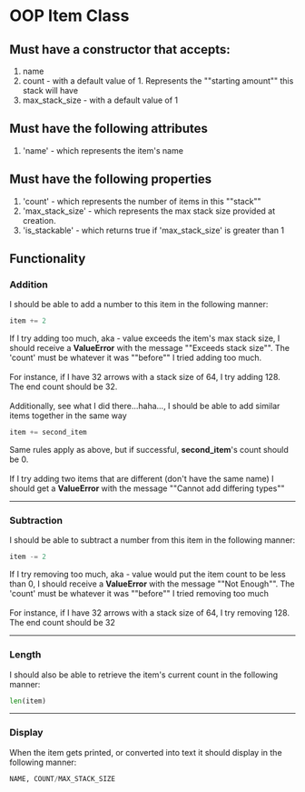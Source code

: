﻿# OOP Item Class


## Must have a constructor that accepts:

<ol>
	<li>name</li>
	<li>count - with a default value of 1. Represents the ""starting amount"" this stack will have</li>
	<li>
		max_stack_size - with a default value of 1
	</li>
</ol>

## Must have the following attributes

<ol>
	<li>'name' - which represents the item's name</li>
</ol>

## Must have the following properties

<ol>
	<li>'count' - which represents the number of items in this ""stack""</li>
	<li>'max_stack_size' - which represents the max stack size provided at creation.</li>
	<li>'is_stackable' - which returns true if 'max_stack_size' is greater than 1
</ol>

## Functionality

### Addition

I should be able to add a number to this item in the following manner:
```python
item += 2
```

If I try adding too much, aka - value exceeds the item's max stack size, I should receive a 
**ValueError** with the message ""Exceeds stack size"". The 'count' must be whatever it was
""before"" I tried adding too much.
<br><br>
For instance, if I have 32 arrows with a stack size of 64, I try adding 128. The end count should be 32.
<br><br>
Additionally, see what I did there...haha..., I should be able to add similar items together in the same way
```python
item += second_item
```
Same rules apply as above, but if successful, **second_item**'s count should be 0.
<br><br>
If I try adding two items that are different (don't have the same name) I should get a **ValueError**
with the message ""Cannot add differing types""

----

### Subtraction

I should be able to subtract a number from this item in the following manner:
```python
item -= 2
```

If I try removing too much, aka - value would put the item count to be less than 0, I should receive a
**ValueError** with the message ""Not Enough"". The 'count' must be whatever it was ""before""
I tried removing too much
<br><br>
For instance, if I have 32 arrows with a stack size of 64, I try removing 128. The end count should be 32

----

### Length

I should also be able to retrieve the item's current count in the following manner:
```python
len(item)
```

----

### Display

When the item gets printed, or converted into text it should display in the following manner:
```python
NAME, COUNT/MAX_STACK_SIZE
```
